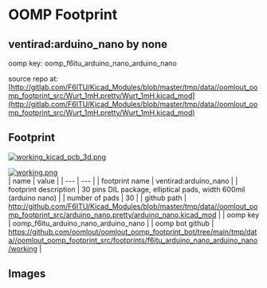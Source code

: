 # OOMP Footprint  
## ventirad:arduino_nano  by none  
  
oomp key: oomp_f6itu_arduino_nano_arduino_nano  
  
source repo at: [http://gitlab.com/F6ITU/Kicad_Modules/blob/master/tmp/data//oomlout_oomp_footprint_src/Wurt_1mH.pretty/Wurt_1mH.kicad_mod](http://gitlab.com/F6ITU/Kicad_Modules/blob/master/tmp/data//oomlout_oomp_footprint_src/Wurt_1mH.pretty/Wurt_1mH.kicad_mod)  
## Footprint  
  
[![working_kicad_pcb_3d.png](working_kicad_pcb_3d_600.png)](working_kicad_pcb_3d.png)  
  
[![working.png](working_600.png)](working.png)  
| name | value | 
| --- | --- | 
| footprint name | ventirad:arduino_nano | 
| footprint description | 30 pins DIL package, elliptical pads, width 600mil (arduino nano) | 
| number of pads | 30 | 
| github path | http://github.com/F6ITU/Kicad_Modules/blob/master/tmp/data//oomlout_oomp_footprint_src/arduino_nano.pretty/arduino_nano.kicad_mod | 
| oomp key | oomp_f6itu_arduino_nano_arduino_nano | 
| oomp bot github | https://github.com/oomlout/oomlout_oomp_footprint_bot/tree/main/tmp/data//oomlout_oomp_footprint_src/footprints/f6itu_arduino_nano_arduino_nano/working | 
## Images  
